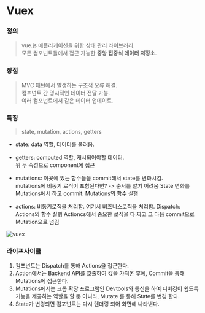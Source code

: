 # Vuex    

### 정의  
> vue.js 애플리케이션을 위한 상태 관리 라이브러리.  
> 모든 컴포넌트들에서 접근 가능한 <b>중앙 집중식 데이터 저장소</b>.

### 장점
> MVC 패턴에서 발생하는 구조적 오류 해결.  
> 컴포넌트 간 명시적인 데이터 전달 가능.  
> 여러 컴포넌트에서 같은 데이터 업데이트.  

### 특징  
> state, mutation, actions, getters

- state: data 역할, 데이터를 불러옴.  

- getters: computed 역할, 캐시되어야할 데이터.  
위 두 속성으로 component에 접근  

- mutations: 이곳에 있는 함수들을 commit해서 state를 변화시킴.  
mutations에 비동기 로직이 포함된다면? -> 순서를 알기 어려움
State 변화를 Mutations에서 하고
commit: Mutations의 함수 실행  

- actions: 비동기로직을 처리함.
여기서 비즈니스로직을 처리함.
Dispatch: Actions의 함수 실행
Actioncs에서 중요한 로직을 다 짜고
그 다음 commit으로 Mutation으로 넘김

![vuex](https://user-images.githubusercontent.com/41683845/108675360-0bae9880-752a-11eb-820a-2866fb58b781.PNG)  

### 라이프사이클  
  
1. 컴포넌트는 Dispatch를 통해 Actions을 접근한다.  
2. Action에서는 Backend API를 호출하여 값을 가져온 후에, Commit을 통해 Mutations에 접근한다.  
3. Mutations에서는 크롬 확장 프로그램인 Devtools와 통신을 하여 디버깅이 쉽도록 기능을 제공하는 역할을 할 뿐 이니라, Mutate 를 통해 State를 변경 한다.  
4. State가 변경되면 컴포넌트는 다시 렌더링 되어 화면에 나타낸다.    
